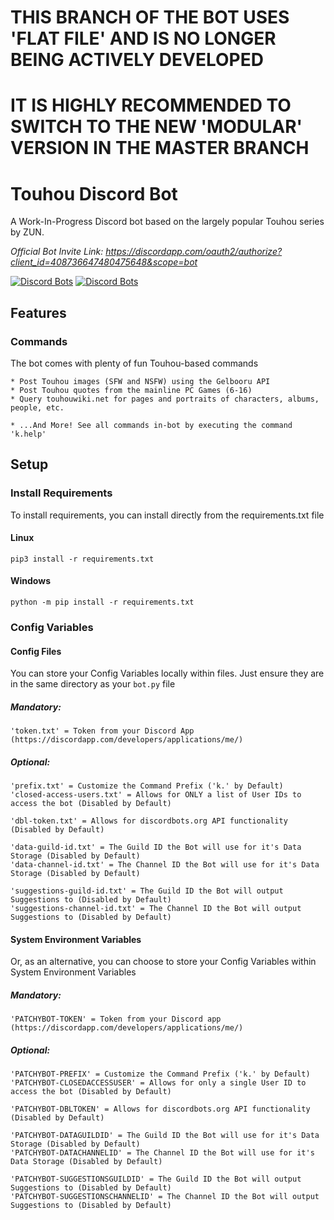 # THIS BRANCH OF THE BOT USES 'FLAT FILE' AND IS NO LONGER BEING ACTIVELY DEVELOPED
# IT IS HIGHLY RECOMMENDED TO SWITCH TO THE NEW 'MODULAR' VERSION IN THE MASTER BRANCH

# Touhou Discord Bot
A Work-In-Progress Discord bot based on the largely popular Touhou series by ZUN.

*Official Bot Invite Link: https://discordapp.com/oauth2/authorize?client_id=408736647480475648&scope=bot*

[![Discord Bots](https://discordbots.org/api/widget/status/408736647480475648.svg?noavatar=true)](https://discordbots.org/bot/408736647480475648)
[![Discord Bots](https://discordbots.org/api/widget/servers/408736647480475648.svg?noavatar=true)](https://discordbots.org/bot/408736647480475648)

## Features
### Commands
The bot comes with plenty of fun Touhou-based commands
```
* Post Touhou images (SFW and NSFW) using the Gelbooru API
* Post Touhou quotes from the mainline PC Games (6-16)
* Query touhouwiki.net for pages and portraits of characters, albums, people, etc.

* ...And More! See all commands in-bot by executing the command 'k.help'
```

## Setup
### Install Requirements
To install requirements, you can install directly from the requirements.txt file
#### Linux
```
pip3 install -r requirements.txt
```
#### Windows
```
python -m pip install -r requirements.txt
```

### Config Variables
#### Config Files
You can store your Config Variables locally within files. Just ensure they are in the same directory as your ```bot.py``` file

##### Mandatory:
```
'token.txt' = Token from your Discord App (https://discordapp.com/developers/applications/me/)
```
##### Optional:
```
'prefix.txt' = Customize the Command Prefix ('k.' by Default)
'closed-access-users.txt' = Allows for ONLY a list of User IDs to access the bot (Disabled by Default)

'dbl-token.txt' = Allows for discordbots.org API functionality (Disabled by Default)

'data-guild-id.txt' = The Guild ID the Bot will use for it's Data Storage (Disabled by Default)
'data-channel-id.txt' = The Channel ID the Bot will use for it's Data Storage (Disabled by Default)

'suggestions-guild-id.txt' = The Guild ID the Bot will output Suggestions to (Disabled by Default)
'suggestions-channel-id.txt' = The Channel ID the Bot will output Suggestions to (Disabled by Default)
```

#### System Environment Variables
Or, as an alternative, you can choose to store your Config Variables within System Environment Variables

##### Mandatory:
```
'PATCHYBOT-TOKEN' = Token from your Discord app (https://discordapp.com/developers/applications/me/)
```
##### Optional:
```
'PATCHYBOT-PREFIX' = Customize the Command Prefix ('k.' by Default)
'PATCHYBOT-CLOSEDACCESSUSER' = Allows for only a single User ID to access the bot (Disabled by Default)

'PATCHYBOT-DBLTOKEN' = Allows for discordbots.org API functionality (Disabled by Default)

'PATCHYBOT-DATAGUILDID' = The Guild ID the Bot will use for it's Data Storage (Disabled by Default)
'PATCHYBOT-DATACHANNELID' = The Channel ID the Bot will use for it's Data Storage (Disabled by Default)

'PATCHYBOT-SUGGESTIONSGUILDID' = The Guild ID the Bot will output Suggestions to (Disabled by Default)
'PATCHYBOT-SUGGESTIONSCHANNELID' = The Channel ID the Bot will output Suggestions to (Disabled by Default)
```
